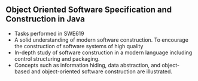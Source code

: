 ## Object Oriented Software Specification and Construction in Java

- Tasks performed in SWE619 <br>
- A solid understanding of modern software construction. To encourage the construction of software systems of high quality<br> 
- In-depth study of software construction in a modern language including control structuring and packaging.<br>
- Concepts such as information hiding, data abstraction, and object-based and object-oriented software construction are illustrated. 
